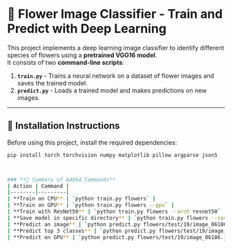 # 🌸 Flower Image Classifier - Train and Predict with Deep Learning

This project implements a deep learning image classifier to identify different species of flowers using a **pretrained VGG16 model**.  
It consists of two **command-line scripts**:

1. **`train.py`** - Trains a neural network on a dataset of flower images and saves the trained model.
2. **`predict.py`** - Loads a trained model and makes predictions on new images.

---

## 🚀 **Installation Instructions**
Before using this project, install the required dependencies:

```bash
pip install torch torchvision numpy matplotlib pillow argparse json5



### **📌 Summary of Added Commands**
| Action | Command |
|--------|---------|
| **Train on CPU** | `python train.py flowers` |
| **Train on GPU** | `python train.py flowers --gpu` |
| **Train with ResNet50** | `python train.py flowers --arch resnet50` |
| **Save model in specific directory** | `python train.py flowers --save_dir my_models` |
| **Predict an image** | `python predict.py flowers/test/19/image_06186.jpg saved_models/checkpoint_vgg16.pth` |
| **Predict top 3 classes** | `python predict.py flowers/test/19/image_06186.jpg saved_models/checkpoint_vgg16.pth --top_k 3` |
| **Predict on GPU** | `python predict.py flowers/test/19/image_06186.jpg saved_models/checkpoint_vgg16.pth --gpu` |
